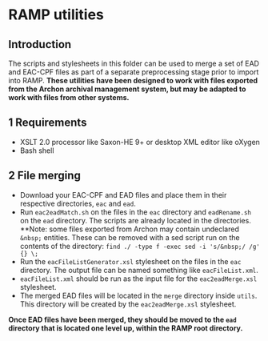 RAMP utilities 
===================

## Introduction

  The scripts and stylesheets in this folder can be used to merge a set of EAD and EAC-CPF files as part of a separate preprocessing stage prior to import into RAMP. 
  **These utilities have been designed to work with files exported from the Archon archival management system, but may be adapted to work with files from other systems.**

## 1 Requirements

  * XSLT 2.0 processor like Saxon-HE 9+ or desktop XML editor like oXygen
  * Bash shell  

## 2 File merging

  * Download your EAC-CPF and EAD files and place them in their respective directories, `eac` and `ead`.
  * Run `eac2eadMatch.sh` on the files in the `eac` directory and `eadRename.sh` on the `ead` directory. The scripts are already located in the directories.
    **Note: some files exported from Archon may contain undeclared `&nbsp;` entities. These can be removed with a sed script run on the contents of the directory:
    `find ./ -type f -exec sed -i 's/&nbsp;/ /g' {} \;`   
  * Run the `eacFileListGenerator.xsl` stylesheet on the files in the `eac` directory. The output file can be named something like `eacFileList.xml`.
  * `eacFileList.xml` should be run as the input file for the `eac2eadMerge.xsl` stylesheet.
  * The merged EAD files will be located in the `merge` directory inside `utils`. This directory will be created by the `eac2eadMerge.xsl` stylesheet.
  
  **Once EAD files have been merged, they should be moved to the `ead` directory that is located one level up, within the RAMP root directory.**
